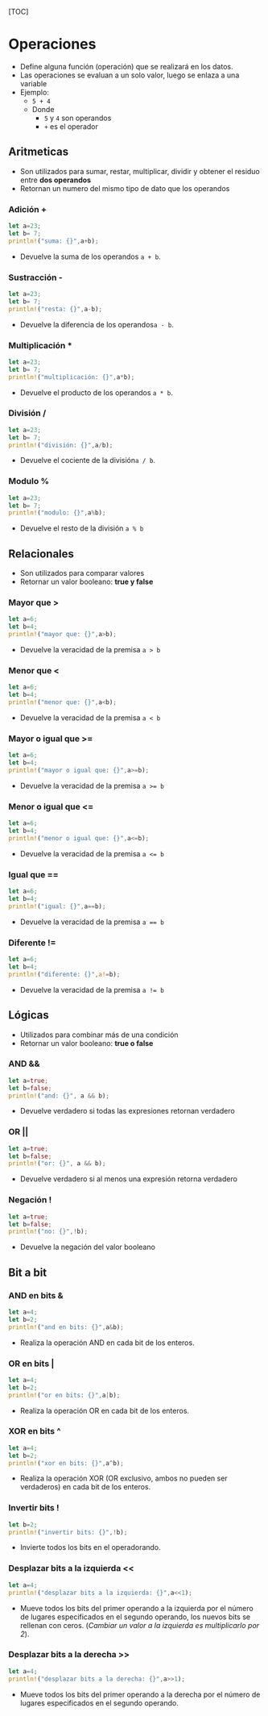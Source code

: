 [TOC]
# Operaciones
- Define alguna función (operación) que se realizará en los datos.
- Las operaciones se evaluan a un solo valor, luego se enlaza a una variable
- Ejemplo:
	- `5 + 4`
	- Donde
		- `5` y `4` son operandos
		- `+` es el operador
## Aritmeticas
- Son utilizados para sumar, restar, multiplicar, dividir y obtener el residuo entre **dos operandos**
- Retornan un numero del mismo tipo de dato que los operandos
### Adición +
``` rust
let a=23;
let b= 7;
println!("suma: {}",a+b);
```
- Devuelve la suma de los operandos `a + b`.
### Sustracción -
``` rust
let a=23;
let b= 7;
println!("resta: {}",a-b);
```
- Devuelve la diferencia de los operandos`a - b`.
### Multiplicación *
``` rust
let a=23;
let b= 7;
println!("multiplicación: {}",a*b);
```
- Devuelve el producto de los operandos `a * b`.
### División /
``` rust
let a=23;
let b= 7;
println!("división: {}",a/b);
```
- Devuelve el cociente de la división`a / b`.
### Modulo %
``` rust
let a=23;
let b= 7;
println!("modulo: {}",a%b);
```
- Devuelve el resto de la división `a % b`
## Relacionales
- Son utilizados para comparar valores
- Retornar un valor booleano: **true y false**
### Mayor que >
``` rust
let a=6;
let b=4;
println!("mayor que: {}",a>b);
```
- Devuelve la veracidad de la premisa `a > b`
### Menor que <
``` rust
let a=6;
let b=4;
println!("menor que: {}",a<b);
```
- Devuelve la veracidad de la premisa `a < b`
### Mayor o igual que >=
``` rust
let a=6;
let b=4;
println!("mayor o igual que: {}",a>=b);
```
- Devuelve la veracidad de la premisa `a >= b`
### Menor o igual que <=
``` rust
let a=6;
let b=4;
println!("menor o igual que: {}",a<=b);
```
- Devuelve la veracidad de la premisa `a <= b`
### Igual que ==
``` rust
let a=6;
let b=4;
println!("igual: {}",a==b);
```
- Devuelve la veracidad de la premisa `a == b`
### Diferente !=
``` rust
let a=6;
let b=4;
println!("diferente: {}",a!=b);
```
- Devuelve la veracidad de la premisa `a != b`
## Lógicas
- Utilizados para combinar más de una condición
- Retornar un valor booleano: **true o false**
### AND &&
``` rust
let a=true;
let b=false;
println!("and: {}", a && b);
```
- Devuelve verdadero si todas las expresiones retornan verdadero
### OR ||
``` rust
let a=true;
let b=false;
println!("or: {}", a && b);
```
- Devuelve verdadero si al menos una expresión retorna verdadero
### Negación !
``` rust
let a=true;
let b=false;
println!("no: {}",!b);
```
- Devuelve la negación del valor booleano
## Bit a bit
### AND en bits &
``` rust
let a=4;
let b=2;
println!("and en bits: {}",a&b);
```
- Realiza la operación AND en cada bit de los enteros.
### OR en bits |
``` rust
let a=4;
let b=2;
println!("or en bits: {}",a|b);
```
- Realiza la operación OR en cada bit de los enteros.
### XOR en bits ^
``` rust
let a=4;
let b=2;
println!("xor en bits: {}",a^b);
```
- Realiza la operación XOR (OR exclusivo, ambos no pueden ser verdaderos) en cada bit de los enteros.
### Invertir bits !	
``` rust
let b=2;
println!("invertir bits: {}",!b);
```
- Invierte todos los bits en el operadorando.
### Desplazar bits a la izquierda <<
``` rust
let a=4;
println!("desplazar bits a la izquierda: {}",a<<1);
```
- Mueve todos los bits del primer operando a la izquierda por el número de lugares especificados en el segundo operando, los nuevos bits se rellenan con ceros. (*Cambiar un valor a la izquierda es multiplicarlo por 2*).
### Desplazar bits a la derecha >>
``` rust
let a=4;
println!("desplazar bits a la derecha: {}",a>>1);
```
- Mueve todos los bits del primer operando a la derecha por el número de lugares especificados en el segundo operando.